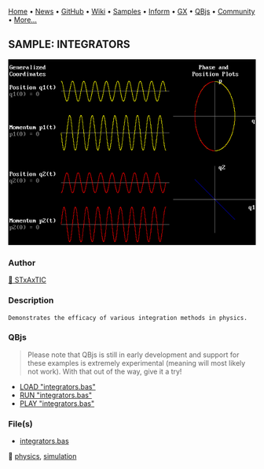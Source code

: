 [Home](https://qb64.com) • [News](../../news.md) • [GitHub](https://github.com/QB64Official/qb64) • [Wiki](https://github.com/QB64Official/qb64/wiki) • [Samples](../../samples.md) • [Inform](../../inform.md) • [GX](../../gx.md) • [QBjs](../../qbjs.md) • [Community](../../community.md) • [More...](../../more.md)

## SAMPLE: INTEGRATORS

![screenshot.png](img/screenshot.png)

### Author

[🐝 STxAxTIC](../stxaxtic.md) 

### Description

```text
Demonstrates the efficacy of various integration methods in physics.
```

### QBjs

> Please note that QBjs is still in early development and support for these examples is extremely experimental (meaning will most likely not work). With that out of the way, give it a try!

* [LOAD "integrators.bas"](https://v6p9d9t4.ssl.hwcdn.net/html/5963335/index.html?src=https://qb64.com/samples/integrators/src/integrators.bas)
* [RUN "integrators.bas"](https://v6p9d9t4.ssl.hwcdn.net/html/5963335/index.html?mode=auto&src=https://qb64.com/samples/integrators/src/integrators.bas)
* [PLAY "integrators.bas"](https://v6p9d9t4.ssl.hwcdn.net/html/5963335/index.html?mode=play&src=https://qb64.com/samples/integrators/src/integrators.bas)

### File(s)

* [integrators.bas](src/integrators.bas)

🔗 [physics](../physics.md), [simulation](../simulation.md)
